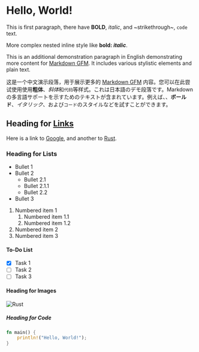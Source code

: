 # Hello, **World**!

This is first paragraph, there have **BOLD**, _italic_, and ~strikethrough~, `code` text.

More complex nested inline style like **bold: _italic_**.

This is an additional demonstration paragraph in English demonstrating more content for [Markdown GFM](https://github.github.com/gfm/). It includes various stylistic elements and plain text.

这是一个中文演示段落，用于展示更多的 [Markdown GFM](https://github.github.com/gfm/) 内容。您可以在此尝试使用使用**粗体**、*斜体*和`代码`等样式。これは日本語のデモ段落です。Markdown の多言語サポートを示すためのテキストが含まれています。例えば、、**ボールド**、_イタリック_、および`コード`のスタイルなどを試すことができます。

## Heading for [Links](https://www.google.com)

Here is a link to [Google](https://www.google.com), and another to [Rust](https://www.rust-lang.org).

### Heading for Lists

- Bullet 1
- Bullet 2
  - Bullet 2.1
  - Bullet 2.1.1
  - Bullet 2.2
- Bullet 3

1. Numbered item 1
   1. Numbered item 1.1
   2. Numbered item 1.2
2. Numbered item 2
3. Numbered item 3

#### To-Do List

- [x] Task 1
- [ ] Task 2
- [ ] Task 3

#### Heading for Images

![Rust](https://www.rust-lang.org/logos/rust-logo-blk.svg)

##### Heading for Code

```rust
fn main() {
    println!("Hello, World!");
}
```
